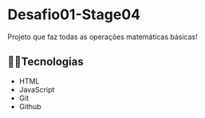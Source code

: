 # Desafio01-Stage04
Projeto que faz todas as operações matemáticas básicas!

## 🧑‍💻Tecnologias 

- HTML
- JavaScript
- Git
- Github
